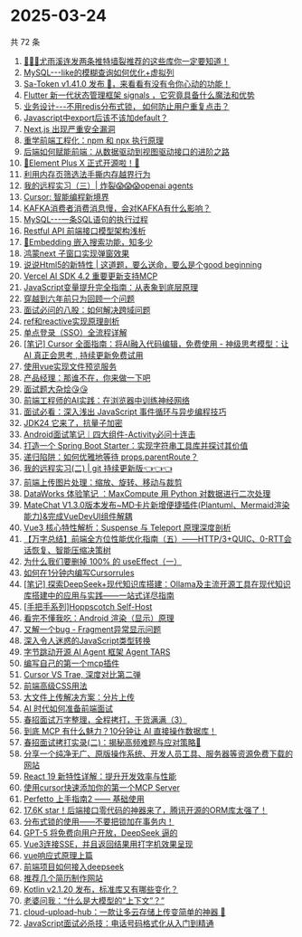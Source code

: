 # 2025-03-24

共 72 条

<!-- BEGIN JUEJIN -->
<!-- 最后更新时间 2025-03-24 12:26:09 +0800 -->
1. [🚀🚀🚀尤雨溪连发两条推特墙裂推荐的这些库你一定要知道！](https://juejin.cn/post/7484131071569772595)
1. [MySQL---like的模糊查询如何优化+虚拟列](https://juejin.cn/post/7484146964478574643)
1. [Sa-Token v1.41.0 发布 🚀，来看看有没有令你心动的功能！](https://juejin.cn/post/7484191942358499368)
1. [Flutter 新一代状态管理框架 signals ，它究竟具备什么魔法和优势](https://juejin.cn/post/7484589584719626279)
1. [业务设计---不用redis分布式锁， 如何防止用户重复点击？](https://juejin.cn/post/7484262318723203112)
1. [Javascript中export后该不该加default？](https://juejin.cn/post/7483764202710138906)
1. [Next.js 出现严重安全漏洞](https://juejin.cn/post/7484258299488960562)
1. [重学前端工程化：npm 和 npx 执行原理](https://juejin.cn/post/7483390393415024692)
1. [后端如何赋能前端：从数据驱动到视图驱动接口的进阶之路](https://juejin.cn/post/7483802155062935592)
1. [🥳Element Plus X 正式开源啦！🥳](https://juejin.cn/post/7484803810397929522)
1. [利用内存页筛选法手撕内存越界行为](https://juejin.cn/post/7484023895269326886)
1. [我的远程实习（三）| 炸裂😱😱😱openai agents](https://juejin.cn/post/7484146964479475763)
1. [Cursor: 智能编程新境界](https://juejin.cn/post/7484023895252877339)
1. [KAFKA消费者消费消息慢，会对KAFKA有什么影响？](https://juejin.cn/post/7484148683438145571)
1. [MySQL---一条SQL语句的执行过程](https://juejin.cn/post/7484079795494125594)
1. [Restful API 前端接口模型架构浅析](https://juejin.cn/post/7483736218191167540)
1. [🤔Embedding 嵌入搜索功能，知多少](https://juejin.cn/post/7484249031902085183)
1. [鸿蒙next 子窗口实现弹窗效果](https://juejin.cn/post/7484023895269802022)
1. [说说Html5的新特性  |  这道题，要么送命，要么是个good beginning](https://juejin.cn/post/7484088857283854347)
1. [Vercel AI SDK 4.2 重要更新支持MCP](https://juejin.cn/post/7484078291248594980)
1. [JavaScript变量提升完全指南：从表象到底层原理](https://juejin.cn/post/7484131071570083891)
1. [穿越到六年前只为回顾一个问题](https://juejin.cn/post/7483701212555460617)
1. [面试必问的八股：如何解决跨域问题](https://juejin.cn/post/7484164591040921636)
1. [ref和reactive实现原理剖析](https://juejin.cn/post/7484223278233681939)
1. [单点登录（SSO）全流程详解](https://juejin.cn/post/7483708438683287587)
1. [[笔记] Cursor 全面指南：将AI融入代码编辑，免费使用 - 神级思考模型：让 AI 真正会思考 , 持续更新免费试用](https://juejin.cn/post/7483900235289264143)
1. [使用vue实现文件预览服务](https://juejin.cn/post/7484202778538065959)
1. [产品经理：那谁不在，你来做一下吧](https://juejin.cn/post/7483763157166718991)
1. [面试题大杂烩😘😘](https://juejin.cn/post/7484292626260328489)
1. [前端工程师的AI实践：在浏览器中训练神经网络](https://juejin.cn/post/7483865391115911205)
1. [面试必看：深入浅出 JavaScript 事件循环与异步编程技巧](https://juejin.cn/post/7484521465200132122)
1. [JDK24 它来了，抗量子加密](https://juejin.cn/post/7484258299488223282)
1. [Android面试笔记｜四大组件-Activity必问十连击](https://juejin.cn/post/7483806479859777536)
1. [打造一个 Spring Boot Starter：实现字符串工具库并探讨其价值](https://juejin.cn/post/7483857573872631858)
1. [递归陷阱：如何优雅地等待 props.parentRoute？](https://juejin.cn/post/7483501805077266495)
1. [我的远程实习(二) | git 持续更新版👈👈👈](https://juejin.cn/post/7484088857283837963)
1. [前端上传图片处理：缩放、旋转、移动与裁剪](https://juejin.cn/post/7484705232904568858)
1. [DataWorks 体验笔记 ：MaxCompute 用 Python 对数据进行二次处理](https://juejin.cn/post/7484589584718888999)
1. [MateChat V1.3.0版本发布~MD卡片新增便捷插件(Plantuml、Mermaid渲染能力)&完成VueDevUI组件解耦](https://juejin.cn/post/7484556668681666595)
1. [Vue3 核心特性解析：Suspense 与 Teleport 原理深度剖析](https://juejin.cn/post/7484454543351595042)
1. [【万字总结】前端全方位性能优化指南（五）——HTTP/3+QUIC、0-RTT会话恢复、智能压缩决策树](https://juejin.cn/post/7483817491441909786)
1. [为什么我们要删掉 100% 的 useEffect（一）](https://juejin.cn/post/7484801077018099723)
1. [如何在1分钟内编写Cursorrules](https://juejin.cn/post/7484177362650578970)
1. [[笔记] 探索DeepSeek+现代知识库搭建：Ollama及主流开源工具在现代知识库搭建中的应用与实践——一站式详尽指南](https://juejin.cn/post/7483900235288412175)
1. [[手把手系列]Hoppscotch Self-Host](https://juejin.cn/post/7484127823176728610)
1. [看完不懂我吃：Android 渲染（显示）原理](https://juejin.cn/post/7484470326080929827)
1. [又解一个bug - Fragment异常显示问题](https://juejin.cn/post/7484470326081388579)
1. [深入令人迷惑的JavaScript类型转换](https://juejin.cn/post/7484188555735760948)
1. [字节跳动开源 AI Agent 框架 Agent TARS](https://juejin.cn/post/7483870074287243303)
1. [编写自己的第一个mcp插件](https://juejin.cn/post/7484088857284476939)
1. [Cursor VS Trae, 深度对比第二弹](https://juejin.cn/post/7483883457551040553)
1. [前端高级CSS用法](https://juejin.cn/post/7484470326081503267)
1. [大文件上传解决方案：分片上传](https://juejin.cn/post/7483709254849544233)
1. [AI 时代如何准备前端面试](https://juejin.cn/post/7484626841592987683)
1. [春招面试万字整理，全程拷打，干货满满（3）](https://juejin.cn/post/7484589584719233063)
1. [到底 MCP 有什么魅力？10分钟让 AI 直接操作数据库！](https://juejin.cn/post/7483790173642440741)
1. [春招面试拷打实录(二)：揭秘高频难题与应对策略🧐](https://juejin.cn/post/7484468071991083035)
1. [分享一个纯净无广、原版操作系统、开发人员工具、服务器等资源免费下载的网站](https://juejin.cn/post/7484079795493830682)
1. [React 19 新特性详解：提升开发效率与性能](https://juejin.cn/post/7483802155061706792)
1. [使用cursor快速添加你的第一个MCP Server](https://juejin.cn/post/7483748701845536820)
1. [Perfetto 上手指南2 —— 基础使用](https://juejin.cn/post/7483748701845995572)
1. [17.6K star！后端接口零代码的神器来了，腾讯开源的ORM库太强了！](https://juejin.cn/post/7483802155063050280)
1. [分布式锁的使用——不要把锁加在事务内！](https://juejin.cn/post/7484023895268278310)
1. [GPT-5 将免费向用户开放，DeepSeek 逼的](https://juejin.cn/post/7484083121999544374)
1. [Vue3连接SSE，并且返回结果用打字机效果呈现](https://juejin.cn/post/7483817491443384346)
1. [vue响应式原理上篇](https://juejin.cn/post/7483667069294526475)
1. [前端项目如何接入deepseek](https://juejin.cn/post/7483707213233913907)
1. [推荐几个简历制作网站](https://juejin.cn/post/7484023895252156443)
1. [Kotlin v2.1.20 发布，标准库又有哪些变化？](https://juejin.cn/post/7483687583488409636)
1. [老婆问我：“什么是大模型的“上下文”？”](https://juejin.cn/post/7483790173642506277)
1. [cloud-upload-hub：一款让多云存储上传变简单的神器 🚀](https://juejin.cn/post/7483763157165490191)
1. [JavaScript面试必杀技：电话号码格式化从入门到精通](https://juejin.cn/post/7484127823176187938)
<!-- END JUEJIN -->